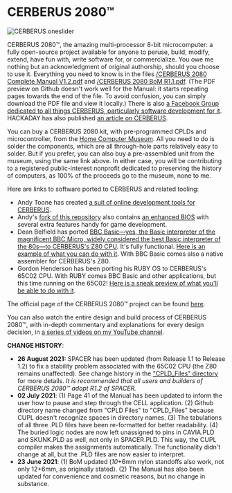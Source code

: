 # CERBERUS 2080™

![CERBERUS oneslider](https://user-images.githubusercontent.com/69539226/116828792-43c4fe00-aba1-11eb-82e9-53359ee5c066.png)

CERBERUS 2080™, the amazing multi-processor 8-bit microcomputer: a fully open-source project available for anyone to peruse, build, modify, extend, have fun with, write software for, or commercialize. You owe me nothing but an acknowledgment of original authorship, should you choose to use it.
Everything you need to know is in the files <a href="https://github.com/TheByteAttic/CERBERUS2080/blob/main/CERBERUS%202080%20Complete%20Manual%20V1.2.pdf">/CERBERUS 2080 Complete Manual V1.2.pdf</a> and <a href="https://github.com/TheByteAttic/CERBERUS2080/blob/main/CERBERUS%202080%20BoM%20R1.1.pdf">/CERBERUS 2080 BoM R1.1.pdf</a>. (The PDF preview on Github doesn't work well for the Manual: it starts repeating pages towards the end of the file. To avoid confusion, you can simply download the PDF file and view it locally.) There is also <a href="https://www.facebook.com/groups/cerberus2080">a Facebook Group dedicated to all things CERBERUS, particularly software development for it</a>. HACKADAY has also published <a href="https://hackaday.com/2021/06/08/cerberus-2080-three-headed-retro-computing-project/">an article on CERBERUS</a>.

You can buy a CERBERUS 2080 kit, with pre-programmed CPLDs and microcontroller, from the <a href="https://www.homecomputermuseum.nl/en/winkel/producten/#!/Cerberus-2080/p/377348409/">Home Computer Museum</a>. All you need to do is solder the components, which are all through-hole parts relatively easy to solder. But if you prefer, you can also buy a pre-assembled unit from the museum, using the same link above. In either case, you will be contributing to a registered public-interest nonprofit dedicated to preserving the history of computers, as 100% of the proceeds go to the museum, none to me.

Here are links to software ported to CERBERUS and related tooling:
<ul>
  <li>Andy Toone has created <a href="https://feertech.com/legion/cerberus.html">a suit of online development tools for CERBERUS</a>.</li>
  <li>Andy's <a href="https://github.com/atoone/CERBERUS2080">fork of this repository</a> also contains <a href="https://github.com/atoone/CERBERUS2080/tree/main/CAT">an enhanced BIOS</a> with several extra features handy for game development.</li>
  <li>Dean Belfield has ported <a href="https://github.com/breakintoprogram/cerberus-bbc-basic">BBC Basic—yes, the Basic interpreter of the magnificent BBC Micro, widely considered the best Basic interpreter of the 80s—to CERBERUS's Z80 CPU</a>. It's fully functional. <a href="https://twitter.com/BreakIntoProg/status/1425071012656435206">Here is an example of what you can do with it</a>. With BBC Basic comes also a native assembler for CERBERUS's Z80.</li>
  <li>Gordon Henderson has been porting his RUBY OS to CERBERUS's 65C02 CPU. With RUBY comes BBC Basic and other applications, but this time running on the 65C02! <a href="https://youtu.be/UjTiY4Wek9s">Here is a sneak preview of what you'll be able to do with it</a>.</li>
</ul>

The official page of the CERBERUS 2080™ project can be found <a href="https://www.thebyteattic.com/p/cerberus-2080.html?view=magazine">here</a>.

You can also watch the entire design and build process of CERBERUS 2080™, with in-depth commentary and explanations for every design decision, in <a href="https://www.youtube.com/watch?v=1ASspLiE39g&list=PLDf2uklC__d2DAXmF9XuOq_-uNc2M9ITd&ab_channel=TheByteAttic">a series of videos on my YouTube channel</a>.
<p><p>
<b>CHANGE HISTORY</b>:
<ul>
  <li><b>26 August 2021:</b> SPACER has been updated (from Release 1.1 to Release 1.2) to fix a stability problem associated with the 65C02 CPU (the Z80 remains unaffected). See change history in the <a href="https://github.com/TheByteAttic/CERBERUS2080/tree/main/CPLD_files">"CPLD_Files" directory</a> for more details. <i>It is recommended that all users and builders of CERBERUS 2080™ adopt R1.2 of SPACER.</i></li>
  <li><b>02 July 2021</b>: (1) Page 41 of the Manual has been updated to inform the user how to pause and step through the CELL application. (2) Github directory name changed from "CPLD Files" to "CPLD_Files" because CUPL doesn't recognize spaces in directory names. (3) The tabulations of all three .PLD files have been re-formatted for better readability. (4) The buried logic nodes are now left unassigned to pins in CAVIA.PLD and SKUNK.PLD as well, not only in SPACER.PLD. This way, the CUPL compiler makes the assignments automatically. The functionality didn't change at all, but the .PLD files are now easier to interpret.</li>
  <li><b>23 June 2021</b>: (1) BoM updated (<i>10</i>+6mm nylon standoffs also work, not only 12+6mm, as originally stated). (2) The Manual has also been updated for convenience and cosmetic reasons, but no change in substance.</li>
</ul>

